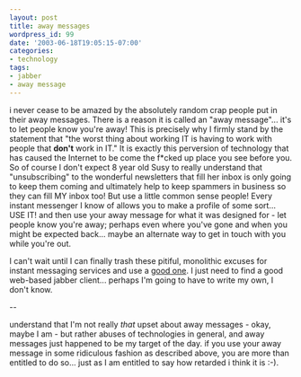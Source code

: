 ```yaml
---
layout: post
title: away messages
wordpress_id: 99
date: '2003-06-18T19:05:15-07:00'
categories:
- technology
tags:
- jabber
- away message
---
```

i never cease to be amazed by the absolutely random crap people put in their away messages.  There is a reason it is
called an "away message"... it's to let people know you're away!  This is precisely why I firmly stand by the statement
that "the worst thing about working IT is having to work with people that <b>don't</b> work in IT."  It is exactly this
perversion of technology that has caused the Internet to be come the f\*cked up place you see before you.  So of course
I don't expect 8 year old Susy to really understand that "unsubscribing" to the wonderful newsletters that fill her
inbox is only going to keep them coming and ultimately help to keep spammers in business so they can fill MY inbox too!
But use a little common sense people!  Every instant messenger I know of allows you to make a profile of some sort...
USE IT!  and then use your away message for what it was designed for - let people know you're away; perhaps even where
you've gone and when you might be expected back... maybe an alternate way to get in touch with you while you're out.

I can't wait until I can finally trash these pitiful, monolithic excuses for instant messaging services and use a <a
href="http://www.jabber.org">good one</a>.  I just need to find a good web-based jabber client... perhaps I'm going to
have to write my own, I don't know.

--  

understand that I'm not really <i>that</i> upset about away messages - okay, maybe I am -  but rather abuses of
technologies in general, and away messages just happened to be my target of the day.  if you use your away message in
some ridiculous fashion as described above, you are more than entitled to do so...  just as I am entitled to say how
retarded i think it is :-).
